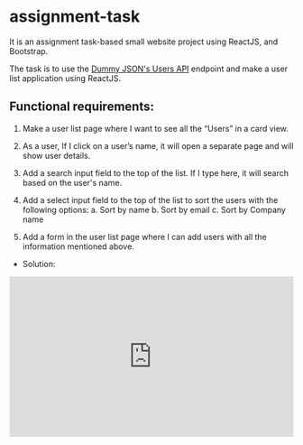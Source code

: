 # assignment-task

It is an assignment task-based small website project using ReactJS, and Bootstrap.

The task is to use the [Dummy JSON's Users API](https://dummyjson.com/users) endpoint and make a user list application using ReactJS.

## Functional requirements:

1. Make a user list page where I want to see all the “Users” in a card view.

2. As a user, If I click on a user’s name, it will open a separate page and will show user details.

3. Add a search input field to the top of the list. If I type here, it will search based on the user's name.

4. Add a select input field to the top of the list to sort the users with the following options:
   a. Sort by name
   b. Sort by email
   c. Sort by Company name

5. Add a form in the user list page where I can add users with all the information mentioned above.

- Solution:
<div style="position: relative; padding-bottom: 56.25%; height: 0;"><iframe src="https://jumpshare.com/embed/TFiGSPe6jH7Dw9kOVat6" frameborder="0" webkitallowfullscreen mozallowfullscreen allowfullscreen style="position: absolute; top: 0; left: 0; width: 100%; height: 100%;"></iframe></div>
